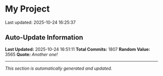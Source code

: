 # My Project


Last updated: 2025-10-24 16:25:37






















































































































































































































































































































































































































































































































































































































































































































































































































































































































































































































































































































































































































































































































































































































































































































































































































































































































































































































































































































































































































































































































































































































































































## Auto-Update Information

**Last Updated:** 2025-10-24 16:51:11
**Total Commits:** 1807
**Random Value:** 3565
**Quote:** _Another one!_

---
_This section is automatically generated and updated._